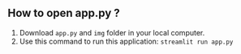 ## How to open app.py ?

1. Download `app.py` and `img` folder in your local computer.
2. Use this command to run this application: `streamlit run app.py`
